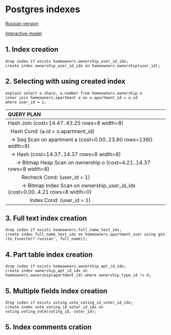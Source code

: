 # Postgres indexes

[Russian version](README_ru.md)

[Interactive model](https://drawsql.app/community-services/diagrams/community-of-building-owners/)

## 1. Index creation
```postgresql
drop index if exists homeowners.ownership_user_id_idx;
create index ownership_user_id_idx on homeowners.ownership(user_id);
```

## 2. Selecting with using created index
```postgresql
explain select o.share, a.number from homeowners.ownership o
inner join homeowners.apartment a on o.apartment_id = a.id
where user_id = 1;
```
| QUERY PLAN                                                                                                                                           |
|:-----------------------------------------------------------------------------------------------------------------------------------------------------|
| Hash Join  \(cost=14.47..43.25 rows=8 width=8\)                                                                                                      |
| &nbsp;&nbsp;Hash Cond: \(a.id = o.apartment\_id\)                                                                                                    |
| &nbsp;&nbsp;-&gt;  Seq Scan on apartment a  \(cost=0.00..23.60 rows=1360 width=8\)                                                                   |
| &nbsp;&nbsp;-&gt;  Hash  \(cost=14.37..14.37 rows=8 width=8\)                                                                                        |
| &nbsp;&nbsp;&nbsp;&nbsp;&nbsp;&nbsp;-&gt;  Bitmap Heap Scan on ownership o  \(cost=4.21..14.37 rows=8 width=8\)                                      |
| &nbsp;&nbsp;&nbsp;&nbsp;&nbsp;&nbsp;&nbsp;&nbsp;&nbsp;&nbsp;Recheck Cond: \(user\_id = 1\)                                                           |
| &nbsp;&nbsp;&nbsp;&nbsp;&nbsp;&nbsp;&nbsp;&nbsp;&nbsp;&nbsp;-&gt;  Bitmap Index Scan on ownership\_user\_id\_idx  \(cost=0.00..4.21 rows=8 width=0\) |
| &nbsp;&nbsp;&nbsp;&nbsp;&nbsp;&nbsp;&nbsp;&nbsp;&nbsp;&nbsp;&nbsp;&nbsp;&nbsp;&nbsp;&nbsp;&nbsp;Index Cond: \(user\_id = 1\)                         |


## 3. Full text index creation
```postgresql
drop index if exists homeowners.full_name_text_idx;
create index full_name_text_idx on homeowners.apartment_user using gin (to_tsvector('russian', full_name));
```

## 4. Part table index creation
```postgresql
drop index if exists homeowners.ownership_apt_id_idx;
create index ownership_apt_id_idx on homeowners.ownership(apartment_id) where ownership_type_id != 4;
```

## 5. Multiple fields index creation
```postgresql
drop index if exists voting.vote_voting_id_voter_id_idx;
create index vote_voting_id_voter_id_idx on voting.voting_vote(voting_id, voter_id);
```

## 5. Index comments cration
```postgresql

```